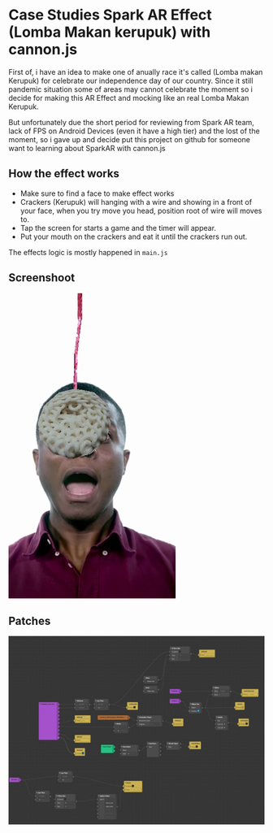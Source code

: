 # Case Studies Spark AR Effect (Lomba Makan kerupuk) with cannon.js

First of, i have an idea to make one of anually race it's called (Lomba makan Kerupuk) for celebrate our independence day of our country. Since it still pandemic situation some of areas may cannot celebrate the moment so i decide for making this AR Effect and mocking like an real Lomba Makan Kerupuk.

But unfortunately due the short period for reviewing from Spark AR team, lack of FPS on Android Devices (even it have a high tier) and the lost of the moment, so i gave up and decide put this project on github for someone want to learning about SparkAR with cannon.js

## How the effect works

- Make sure to find a face to make effect works
- Crackers (Kerupuk) will hanging with a wire and showing in a front of your face, when you try move you head, position root of wire will moves to.
- Tap the screen for starts a game and the timer will appear.
- Put your mouth on the crackers and eat it until the crackers run out.

The effects logic is mostly happened in `main.js`

## Screenshoot

![screenshoot 1](screenshoot-1.jpg)

## Patches

![screenshoot 1](screenshoot-2.jpg)
